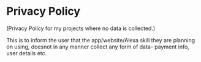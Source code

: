 # Privacy Policy
(Privacy Policy for my projects where no data is collected.)

This is to inform the user that the app/website/Alexa skill they are planning on using, doesnot in any manner collect any form of data- payment info, user details etc. 

